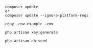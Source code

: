 ```
composer update
or 
composer update --ignore-platform-reqs
```
```
copy .env.example .env
```
```
php artisan key:generate
```
```
php artisan db:seed
```
